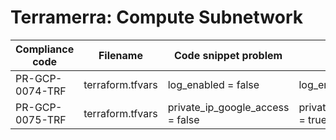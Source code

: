 # Terramerra: Compute Subnetwork

Compliance code | Filename       | Code snippet problem           | Fixed code
----------------|----------------|--------------------------------|-----------------------------------
PR-GCP-0074-TRF |terraform.tfvars|log_enabled = false             |log_enabled = true
PR-GCP-0075-TRF |terraform.tfvars|private_ip_google_access = false|private_ip_google_access = true

